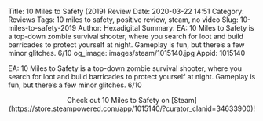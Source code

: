 Title: 10 Miles to Safety (2019) Review
Date: 2020-03-22 14:51
Category: Reviews
Tags: 10 miles to safety, positive review, steam, no video
Slug: 10-miles-to-safety-2019
Author: Hexadigital
Summary: EA: 10 Miles to Safety is a top-down zombie survival shooter, where you search for loot and build barricades to protect yourself at night. Gameplay is fun, but there’s a few minor glitches. 6/10
og_image: images/steam/1015140.jpg
Appid: 1015140

EA: 10 Miles to Safety is a top-down zombie survival shooter, where you search for loot and build barricades to protect yourself at night. Gameplay is fun, but there’s a few minor glitches. 6/10

<center>Check out 10 Miles to Safety on [Steam](https://store.steampowered.com/app/1015140/?curator_clanid=34633900)!</center>